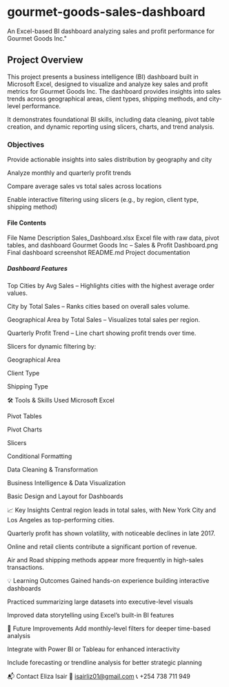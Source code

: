 # gourmet-goods-sales-dashboard
An Excel-based BI dashboard analyzing sales and profit performance for Gourmet Goods Inc."
## Project Overview
This project presents a business intelligence (BI) dashboard built in Microsoft Excel, designed to visualize and analyze key sales and profit metrics for Gourmet Goods Inc. The dashboard provides insights into sales trends across geographical areas, client types, shipping methods, and city-level performance.

It demonstrates foundational BI skills, including data cleaning, pivot table creation, and dynamic reporting using slicers, charts, and trend analysis.

### Objectives
Provide actionable insights into sales distribution by geography and city

Analyze monthly and quarterly profit trends

Compare average sales vs total sales across locations

Enable interactive filtering using slicers (e.g., by region, client type, shipping method)

#### File Contents
File Name	Description
Sales_Dashboard.xlsx	Excel file with raw data, pivot tables, and dashboard
Gourmet Goods Inc – Sales & Profit Dashboard.png	Final dashboard screenshot
README.md	Project documentation

##### Dashboard Features
Top Cities by Avg Sales – Highlights cities with the highest average order values.

City by Total Sales – Ranks cities based on overall sales volume.

Geographical Area by Total Sales – Visualizes total sales per region.

Quarterly Profit Trend – Line chart showing profit trends over time.

Slicers for dynamic filtering by:

Geographical Area

Client Type

Shipping Type

🛠 Tools & Skills Used
Microsoft Excel

Pivot Tables

Pivot Charts

Slicers

Conditional Formatting

Data Cleaning & Transformation

Business Intelligence & Data Visualization

Basic Design and Layout for Dashboards

📈 Key Insights
Central region leads in total sales, with New York City and Los Angeles as top-performing cities.

Quarterly profit has shown volatility, with noticeable declines in late 2017.

Online and retail clients contribute a significant portion of revenue.

Air and Road shipping methods appear more frequently in high-sales transactions.

💡 Learning Outcomes
Gained hands-on experience building interactive dashboards

Practiced summarizing large datasets into executive-level visuals

Improved data storytelling using Excel’s built-in BI features

🧩 Future Improvements
Add monthly-level filters for deeper time-based analysis

Integrate with Power BI or Tableau for enhanced interactivity

Include forecasting or trendline analysis for better strategic planning

📬 Contact
Eliza Isair
📧 isairliz01@gmail.com
📞 +254 738 711 949
